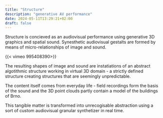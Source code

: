 ```yaml
---
title: "Structure"
description: "generative AV performance"
date: 2024-05-11T13:29:21+02:00
draft: false
---
```

Structure is concieved as an audiovisual performance using generative 3D graphics and spatial sound. Synesthetic audiovisual gestalts are formed by means of micro-relationships of image and sound.

{{< vimeo 995408390>}}

The resulting shapes of image and sound are instatiations of an abstract algotithmic structure working in virtual 3D domain - a strictly defined structure creating structures that are seemingly unpredictable.

The content itself comes from everyday life - field recordings form the basis of the sound and the 3D point clouds partly contain a model of the buildings of Brno.

This tangible matter is transformed into unrecogisable abstraction using a sort of custom audiovisual granular synthetizer in real time.